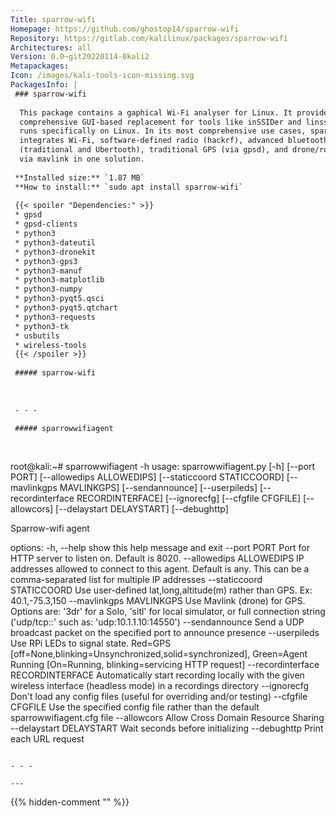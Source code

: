 ```yaml
---
Title: sparrow-wifi
Homepage: https://github.com/ghostop14/sparrow-wifi
Repository: https://gitlab.com/kalilinux/packages/sparrow-wifi
Architectures: all
Version: 0.0~git20220114-0kali2
Metapackages: 
Icon: /images/kali-tools-icon-missing.svg
PackagesInfo: |
 ### sparrow-wifi
 
  This package contains a gaphical Wi-Fi analyser for Linux. It provides a more
  comprehensive GUI-based replacement for tools like inSSIDer and linssid that
  runs specifically on Linux. In its most comprehensive use cases, sparrow-wifi
  integrates Wi-Fi, software-defined radio (hackrf), advanced bluetooth tools
  (traditional and Ubertooth), traditional GPS (via gpsd), and drone/rover GPS
  via mavlink in one solution.
 
 **Installed size:** `1.87 MB`  
 **How to install:** `sudo apt install sparrow-wifi`  
 
 {{< spoiler "Dependencies:" >}}
 * gpsd
 * gpsd-clients
 * python3
 * python3-dateutil
 * python3-dronekit
 * python3-gps3
 * python3-manuf
 * python3-matplotlib
 * python3-numpy
 * python3-pyqt5.qsci
 * python3-pyqt5.qtchart
 * python3-requests
 * python3-tk
 * usbutils
 * wireless-tools
 {{< /spoiler >}}
 
 ##### sparrow-wifi
 
 
 
 - - -
 
 ##### sparrowwifiagent
 
 
 ```
 root@kali:~# sparrowwifiagent -h
 usage: sparrowwifiagent.py [-h] [--port PORT] [--allowedips ALLOWEDIPS]
                            [--staticcoord STATICCOORD]
                            [--mavlinkgps MAVLINKGPS] [--sendannounce]
                            [--userpileds] [--recordinterface RECORDINTERFACE]
                            [--ignorecfg] [--cfgfile CFGFILE] [--allowcors]
                            [--delaystart DELAYSTART] [--debughttp]
 
 Sparrow-wifi agent
 
 options:
   -h, --help            show this help message and exit
   --port PORT           Port for HTTP server to listen on. Default is 8020.
   --allowedips ALLOWEDIPS
                         IP addresses allowed to connect to this agent. Default
                         is any. This can be a comma-separated list for
                         multiple IP addresses
   --staticcoord STATICCOORD
                         Use user-defined lat,long,altitude(m) rather than GPS.
                         Ex: 40.1,-75.3,150
   --mavlinkgps MAVLINKGPS
                         Use Mavlink (drone) for GPS. Options are: '3dr' for a
                         Solo, 'sitl' for local simulator, or full connection
                         string ('udp/tcp:<ip>:<port>' such as:
                         'udp:10.1.1.10:14550')
   --sendannounce        Send a UDP broadcast packet on the specified port to
                         announce presence
   --userpileds          Use RPi LEDs to signal state. Red=GPS
                         [off=None,blinking=Unsynchronized,solid=synchronized],
                         Green=Agent Running [On=Running, blinking=servicing
                         HTTP request]
   --recordinterface RECORDINTERFACE
                         Automatically start recording locally with the given
                         wireless interface (headless mode) in a recordings
                         directory
   --ignorecfg           Don't load any config files (useful for overriding
                         and/or testing)
   --cfgfile CFGFILE     Use the specified config file rather than the default
                         sparrowwifiagent.cfg file
   --allowcors           Allow Cross Domain Resource Sharing
   --delaystart DELAYSTART
                         Wait <delaystart> seconds before initializing
   --debughttp           Print each URL request
 ```
 
 - - -
 
---
```

{{% hidden-comment "<!--Do not edit anything above this line-->" %}}
